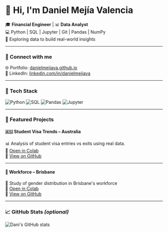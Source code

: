 # 👋 Hi, I'm Daniel Mejía Valencia

🎓 **Financial Engineer** | 📊 **Data Analyst**  
💻 Python | SQL | Jupyter | Git | Pandas | NumPy  
📌 Exploring data to build real-world insights

---

### 🔗 Connect with me  
🌐 Portfolio: [danielmejiava.github.io](https://danielmejiava.github.io)  
💼 LinkedIn: [linkedin.com/in/danielmejiava](https://linkedin.com/in/danielmejiava)

---

### 💼 Tech Stack  
![Python](https://img.shields.io/badge/Python-3670A0?style=for-the-badge&logo=python&logoColor=white)
![SQL](https://img.shields.io/badge/SQL-003B57?style=for-the-badge&logo=postgresql&logoColor=white)
![Pandas](https://img.shields.io/badge/Pandas-150458?style=for-the-badge&logo=pandas&logoColor=white)
![Jupyter](https://img.shields.io/badge/Jupyter-F37626?style=for-the-badge&logo=Jupyter&logoColor=white)

---

### 🚀 Featured Projects  

#### 🇦🇺 Student Visa Trends – Australia  
📊 Analysis of student visa entries vs exits using real data.  
🔗 [Open in Colab](https://colab.research.google.com/drive/1rAgU1W8...)  
🔗 [View on GitHub](https://github.com/Danielmejiava/studentVisaArDp.ipynb)

---

#### 📍 Workforce – Brisbane  
👷 Study of gender distribution in Brisbane's workforce  
🔗 [Open in Colab](https://colab.research.google.com/drive/1S84N8R...)  
🔗 [View on GitHub](https://github.com/Danielmejiava/WorkforceBrisbane.ipynb)

---

### 📈 GitHub Stats *(optional)*  
![Dani's GitHub stats](https://github-readme-stats.vercel.app/api?username=Danielmejiava&show_icons=true&theme=radical)

